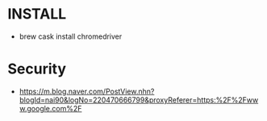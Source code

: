 # INSTALL
 - brew cask install chromedriver

# Security
 - https://m.blog.naver.com/PostView.nhn?blogId=nai90&logNo=220470666799&proxyReferer=https:%2F%2Fwww.google.com%2F
